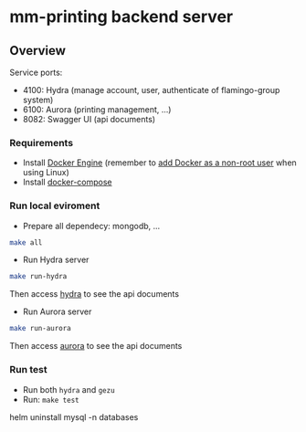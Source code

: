 # mm-printing backend server

## Overview

Service ports:
 - 4100: Hydra (manage account, user, authenticate of flamingo-group system)
 - 6100: Aurora (printing management, ...)
 - 8082: Swagger UI (api documents)


### Requirements

* Install [Docker Engine](https://docs.docker.com/engine/install/ubuntu/) (remember to [add Docker as a non-root user](https://docs.docker.com/engine/install/linux-postinstall/#manage-docker-as-a-non-root-user) when using Linux)
* Install [docker-compose](https://docs.docker.com/compose/install/)

### Run local eviroment

* Prepare all dependecy: mongodb, ...
```sh
make all
```

* Run Hydra server
```sh
make run-hydra
```

Then access [hydra](http://localhost:8082/?url=http://localhost:4100/hydra/api-docs) to see the api documents

* Run Aurora server
```sh
make run-aurora
```

Then access [aurora](http://localhost:8082/?url=http://localhost:6100/aurora/api-docs) to see the api documents

### Run test

* Run both `hydra` and `gezu`
* Run: `make test`

helm uninstall mysql -n databases